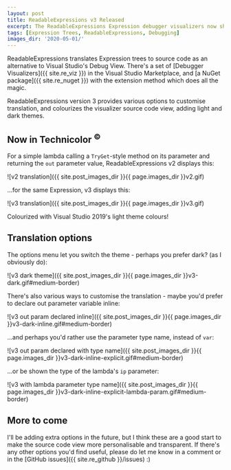```yaml
---
layout: post
title: ReadableExpressions v3 Released
excerpt: The ReadableExpressions Expression debugger visualizers now show colourized, themeable source code, with a variety of translation options.
tags: [Expression Trees, ReadableExpressions, Debugging]
images_dir: '2020-05-01/'
---
```


ReadableExpressions translates Expression trees to source code as an alternative to Visual Studio's 
Debug View. There's a set of [Debugger Visualizers]({{ site.re_viz }}) in the Visual Studio Marketplace,
and [a NuGet package]({{ site.re_nuget }}) with the extension method which does all the magic.

ReadableExpressions version 3 provides various options to customise translation, and colourizes the 
visualizer source code view, adding light and dark themes.

## Now in Technicolor <sup>&copy;</sup>

For a simple lambda calling a `TryGet`-style method on its parameter and returning the `out` parameter
value, ReadableExpressions v2 displays this:

![v2 translation]({{ site.post_images_dir }}{{ page.images_dir }}v2.gif)

...for the same Expression, v3 displays this:

![v3 translation]({{ site.post_images_dir }}{{ page.images_dir }}v3.gif)

Colourized with Visual Studio 2019's light theme colours!

## Translation options

The options menu let you switch the theme - perhaps you prefer dark? (as I obviously do):

![v3 dark theme]({{ site.post_images_dir }}{{ page.images_dir }}v3-dark.gif#medium-border)

There's also various ways to customise the translation - maybe you'd prefer to declare out parameter 
variable inline:

![v3 out param declared inline]({{ site.post_images_dir }}{{ page.images_dir }}v3-dark-inline.gif#medium-border)

...and perhaps you'd rather use the parameter type name, instead of `var`:

![v3 out param declared with type name]({{ site.post_images_dir }}{{ page.images_dir }}v3-dark-inline-explicit.gif#medium-border)

...or be shown the type of the lambda's `ip` parameter:

![v3 with lambda parameter type name]({{ site.post_images_dir }}{{ page.images_dir }}v3-dark-inline-explicit-lambda-param.gif#medium-border)

## More to come

I'll be adding extra options in the future, but I think these are a good start to make the source 
code view more personalisable and transparent. If there's any other options you'd find useful, 
please do let me know in a comment or in the [GitHub issues]({{ site.re_github }}/issues) :)